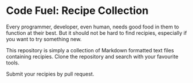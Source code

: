 # Code Fuel: Recipe Collection

Every programmer, developer, even human, needs good food in them to function
at their best.  But it should not be hard to find recipies, especially if
you want to try something new.

This repository is simply a collection of Markdown formatted text files
containing recipies.  Clone the repository and search with your favourite
tools.

Submit your recipies by pull request.

